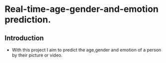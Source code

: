 # **Real-time-age-gender-and-emotion prediction.**

## **Introduction**
- With this project I aim to predict the age,gender and emotion of a person by their picture or video.
